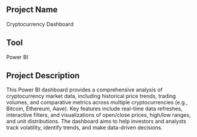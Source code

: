 ## Project Name
Cryptocurrency Dashboard
## Tool
Power BI

## Project Description
This Power BI dashboard provides a comprehensive analysis of cryptocurrency market data, including historical price trends, trading volumes, and comparative metrics across multiple cryptocurrencies (e.g., Bitcoin, Ethereum, Aave). Key features include real-time data refreshes, interactive filters, and visualizations of open/close prices, high/low ranges, and unit distributions. The dashboard aims to help investors and analysts track volatility, identify trends, and make data-driven decisions.  
